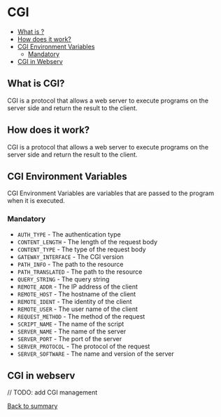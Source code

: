 # CGI

- [What is ?](#what-is-cgi)
- [How does it work?](#how-does-it-work)
- [CGI Environment Variables](#cgi-environment-variables)
  - [Mandatory](#mandatory)
- [CGI in Webserv](#cgi-in-webserv)

## What is CGI?

CGI is a protocol that allows a web server to execute programs on the server side and return the result to the client.

## How does it work?

CGI is a protocol that allows a web server to execute programs on the server side and return the result to the client.

## CGI Environment Variables

CGI Environment Variables are variables that are passed to the program when it is executed.

### Mandatory

- `AUTH_TYPE` - The authentication type
- `CONTENT_LENGTH` - The length of the request body
- `CONTENT_TYPE` - The type of the request body
- `GATEWAY_INTERFACE` - The CGI version
- `PATH_INFO` - The path to the resource
- `PATH_TRANSLATED` - The path to the resource
- `QUERY_STRING` - The query string
- `REMOTE_ADDR` - The IP address of the client
- `REMOTE_HOST` - The hostname of the client
- `REMOTE_IDENT` - The identity of the client
- `REMOTE_USER` - The user name of the client
- `REQUEST_METHOD` - The method of the request
- `SCRIPT_NAME` - The name of the script
- `SERVER_NAME` - The name of the server
- `SERVER_PORT` - The port of the server
- `SERVER_PROTOCOL` - The protocol of the request
- `SERVER_SOFTWARE` - The name and version of the server

## CGI in webserv

// TODO: add CGI management

[Back to summary](../SUMMARY.md)